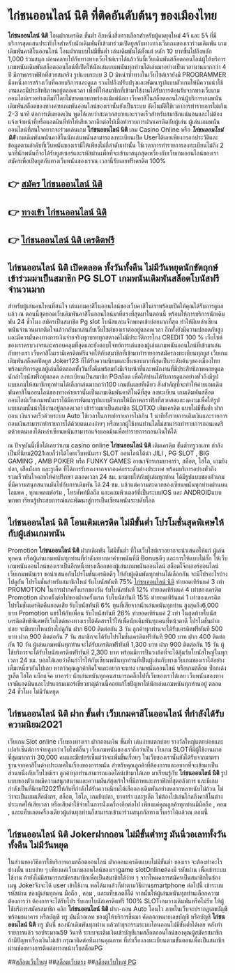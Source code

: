 # ไก่ชนออนไลน์ นิติ  ที่ติดอันดับต้นๆ ของเมืองไทย

**ไก่ชนออนไลน์ นิติ** โอนฝากเครดิต ขั้นต่ำ  อีกหนึ่งสิ่งทางเลือกสำหรับผู้คนยุคใหม่ 4จี และ 5จี ที่มีบริการสุดแสนประทับใจสำหรับนักเดิมพันที่เข้ามาร่วมเปิดยูสกับทางทางเว็บเกมของเราร่วมเดิมพัน เกมเดิมพันคาสิโนออนไลน์ โอนฝากแบบไม่มีขั้นต่ำ เล่นเดิมพันได้ตั้งแต่ หลัก 10 บาทขึ้นไปถึงหลัก 1,000 ร่วมสนุก ผ่อนคลายไปกับทางทางเว็บไซต์เราได้แล้ววันนี้เว็บเดิมพันสล็อตออนไลน์ผู้ให้บริการเกมพนันเดิมพันสล็อตออนไลน์ที่เปิดให้นักเล่นเกมพนันทุกท่านได้เล่นมาอย่างเป็นเวลานานมากกว่า 4 ปี มีภาพกราฟฟิกที่สวยสมจริง รูปแบบระบบ 3 D
มิหนำซ้ำทางในเว็บไซต์เรายังมี  PROGRAMMER มือหนึ่งการสร้างเว็บที่คอยบริการและดูแล  รวมไปถึงปรับปรุงและพัฒนารูปแบบตัวเกมให้มีความน่าใช้งานและมีประสิทธิภาพอยู่ตลอดเวลา เพื่อที่ให้สมาชิกที่เข้ามาใช้งานได้รับการต้อนรับจากทางเว็บเกมออนไลน์เราอย่างเต็มที่โดยไม่ขาดตกบกพร่องแม้แต่น้อย เว็บคาสิโนสล็อตออนไลน์ผู้บริการเกมพนันเดิมพันสล็อตของทางค่ายเกมพันออนไลน์ของเรานั้นยังเป็นระบบ อัตโนมัติใช้เวลาการทำรายการไม่เกิน 2-3 นาที ต่อการเติมยอดเงิน พูดได้เลยว่าสะดวกสบายและรวดเร็วสำหรับสมาชิกแน่นอนและไม่ต้องแจ้งเจ้าหน้าที่หรือแอดมินที่ทำให้เสียเวลาอีกต่อไปเมื่อทำรายการฝากเครดิตกับผู้เล่น
ผู้เล่นเกมพนันออนไลน์ที่สนใจอยากจะร่วมเล่นเกม **ไก่ชนออนไลน์ นิติ** เกม Casino Online หรือ ***ไก่ชนออนไลน์ นิติ*** เกมเดิมพันพนันคาสิโนนักเล่นพนันสามารถลงทะเบียนเปิด Userได้เลยเพียงกรอกประวัติและข้อมูลตามลำดับที่เว็บพนันของเรามีให้เพียงไม่กี่ลำดับเท่านั้น ใช้เวลาการทำรายการลงทะเบียนไม่ถึง 2 นาทีนักพนันก็จะได้รับยูสเซอร์และรหัสผ่านเพื่อที่จะเข้ามาสนุกสุดเหวี่ยงกับเว็บเกมออนไลน์ของเราสมัครเพื่อเปิดยูสกับทางเว็บพนันของเราณ เวลานี้รับเลยฟรีเครดิต 100%

## 👉 [สมัคร ไก่ชนออนไลน์ นิติ](https://archa888.com/)
## 👉 [ทางเข้า ไก่ชนออนไลน์ นิติ](https://archa888.com/)
## 👉 [ไก่ชนออนไลน์ นิติ เครดิตฟรี](https://archa888.com/)

## ไก่ชนออนไลน์ นิติ เปิดตลอด ทั้งวันทั้งคืน ไม่มีวันหยุดนักขัตฤกษ์เข้าร่วมมาเป็นสมาชิก  PG SLOT เกมพนันเดิมพันสล็อตโบนัสฟรีจำนวนมาก

สำหรับผู้เล่นคนไหนที่สนใจ เล่นเกมคาสิโนออนไลน์ของเว็บคาสิโนเราพร้อมเปิดให้คุณได้รับการดูแลแล้ว ณ ตอนนี้สุดยอดเว็บเดิมพันคาสิโนออนไลน์มาที่แรงที่สุดมาในตอนนี้ พร้อมให้การบริการนักเดิมพัน 24 ชั่วโมง สมัครเป็นสมาชิก Pg slot โบนัสและแจ็กพอตเข้าบ่อยมากที่สุด ทำให้มีเหล่าเซียนพนันจำนวนมากติดใจแล้วกลับมาเล่นกับเว็บไซต์ของเราต่ออยู่ตลอดเวลา อีกทั้งยังมีความปลอดภัยสูงและมีความั่นคงทางการเงินจ่ายจริงทุกบาททุกสตางค์ไม่มีประวัติการโกง CREDIT 100 % เว็บไซต์ของเราครบวงจรและครอบคลุมที่สุดและยังตอบโจทย์การเล่นของผู้เล่นเกมพนันออนไลน์ที่เข้ามาเล่นกับทางเรา
เว็บคาสิโนเรามีเครดิตฟรีแจกให้กับสมาชิกที่เข้ามาทำรายการสมัครลงทะเบียนทุกยูส เว็บเกมเดิมพันสล็อตเปิดยูส Joker123 ที่ได้รับความนิยมและชื่นชอบมากที่สุดเป็นระดับต้นๆของเมืองไทย พร้อมบริการดูแลผู้เล่นได้ตลอดทั้งวันทั้งคืนพร้อมยังมีเจ้าหน้าที่และพนักงานที่มีประสิทธิภาพคอยดูแลนักล่าโบนัสฟรีอยู่ตลอด ลงทะเบียนเป็นสมาชิก PGสล็อต เพื่อให้ท่านได้รับการดูแลอย่างทั่วถึงมีรูปแบบเกมให้สมาชิกทุกท่านได้เลือกเล่นมากกว่า100 เกมกันเลยทีเดียว
สิ่งสำคัญที่จะทำให้ค่ายเกมเดิมพันคาสิโนออนไลน์ของทางค่ายเรานั้นเป็นเกมเดิมพันคาสิโนดีที่สุด ลงทะเบียน  เกมเดิมพันสล็อตออนไลน์เว็บเกมพนันเราได้มีการพัฒนารูปแบบตัวเกมให้มีภาพกราฟิกที่สวยสดและงดงามเพื่อให้รูปแบบเกมนั้นน่าใช้งานอยู่ตลอดเวลา เข้าร่วมมาเป็นสมาชิก SLOTXO เติมเครดิต แบบไม่มีขั้นต่ำ ฝากถอน เงินรวดเร็วด้วยระบบ Auto ใช้เวลาในการทำรายการไม่เกิน 1 นาทีทั้งรายการเติมเงินและรายการถอนเงินสามารถทำรายการได้ด้วยตนเองง่ายๆ หรือหากผู้ใช้งานท่านใดไม่สามารถทำรายการถอนเคดริตด้วยตนเองได้เหล่าเซียนพนันสามารถแจ้งแอดมินเพื่อทำรายการถอนเงินให้ได้

ณ ปัจจุบันนี้เชื่อได้เลยว่าเกม casino online **ไก่ชนออนไลน์ นิติ** เติมเครดิต ขั้นต่ำทรูวอเลท กำลังเป็นที่นิยม2021เลยก็ว่าได้โดยเว็บพนันเรา SLOT ออนไลน์ได้นำ  JILI , PG SLOT , BIG GAMING , AMB POKER หรือ FUNKY GAMES อาณาจักรเกมบาคาร่า, สล็อต, ไฮโล, เกมยิงปลา, เสือมังกร และรูเล็ต ที่ได้การรับรองจากจากองค์กรระดับต่างประเทศ พร้อมบริการอย่างทั่วถึงรวดเร็วทันใจคอยให้คำปรึกษา ตลอดเวลา 24 ชม. มามอบให้กับผู้เล่นทุกท่าน ได้มีรูปแบบของตัวเกมที่มีความสนุกสนานมันไปกับการเดิมพัน ได้ 24 ชม. แล้วแต่ความสะดวกของเซียนพนันทุกท่านผ่านบนไอแพด , ทุกแพลตฟอร์ม , โทรศัพท์มือถือ และคอมพิวเตอร์ที่เป็นระบบIOS และ ANDROIDแบบพกพา เรียนรู้ประสบการณ์และพัฒนาสู่การเป็นเซียนพนันระบดับโลก

## ไก่ชนออนไลน์ นิติ โอนเติมเครดิต ไม่มีขั้นต่ำ โปรโมชั่นสุดพิเศษให้กับผู้เล่นเกมพนัน

 Promotion  **ไก่ชนออนไลน์ นิติ** ฝากเดิมพัน ไม่มีขั้นต่ำ ที่ในเว็บไซต์เราอยากจะนำเสนอให้แก่  ผู้เล่นทุกคน หรือผู้เล่นเกมพนันทุกท่านที่กำลังอยากหาค่ายพนันที่มี Bonusดีๆ และการให้แบบไม่กั๊ก ให้เว็บเกมพนันออนไลน์ของเราเป็นอีกหนึ่งทางเลือกของผู้เล่นเกมพนันออนไลน์ สล็อตโจ๊กเกอร์ออนไลน์ เว็บเกมพนันเรา ขอนำเสนอกับโปรโมชั่นเครดิตดีๆ ให้กับผู้เดิมพันทุกท่านได้เลือกกัน จะมีโปรอะไรบ้างไปดูกัน
โปรโมชั่นสำหรับสมาชิกใหม่ รับโบนัสทันที 75% [ไก่ชนออนไลน์ นิติ](https://archa888.com/) ทำยอดเทิร์นแค่ 3 เท่า
 PROMOTION ในการฝากครั้งแรกของวัน รับโบนัสทันที 12% ทำยอดเทิร์นแค่ 4 เท่าของเครดิต
 Promotion ฝากครั้งต่อไปของฝากครั้งแรก รับโบนัสทันที 15% ทำยอดเทิร์นแค่ 1 เท่าของเครดิต
โปรโมชั่นเครดิตคืนยอดเสีย รับโบนัสทันที 6% ทุนที่เสียจากนักเล่นพนันทุกท่าน สูงสุดถึง6,000 บาท
 Promotion แชร์ให้กับเพื่อน รับโบนัสทันที 26% ทำยอดเทิร์นแค่ 2 เท่า
ในสุดท้ายโบนัสเครดิตสิทธิพิเศษที่เว็บไซต์ของทางเราได้คัดสรรไว้ให้เพื่อนักเดิมพันทุกคนที่หน้าตาดี โปรโมชั่นฝากบ่อย จะมีแบบไหนบ้างไปดูกัน
ฝาก 600 ติดต่อกัน 3 วัน ลูกค้าทุกท่านจะได้รับเครดิตฟรีทันที 500 บาท
ฝาก 900 ติดต่อกัน 7 วัน สมาชิกจะได้รับโปรโมชั่นเครดิตฟรีทันที 900 บาท
ฝาก 400 ติดต่อกัน 10 วัน ผู้เล่นเกมพนันทุกท่านจะได้รับเครดิตฟรีทันที 1,300 บาท
ฝาก 900 ติดต่อกัน 15 วัน ผู้ใช้บริการจะได้รับโบนัสเครดิตฟรีทันที 2,300 บาท
พร้อมมีการปั่นวงล้อที่จะได้ลุ้นรับโบนัสใหญ่ในทุกเวลา 24 ชม. บอกได้เลยว่าคืนกำไรให้กับเซียนพนันทุกท่านที่เป็นผู้เล่นกับทางเว็บเกมของเราได้อย่างเต็มเหนี่ยวกันไปเลย หากว่าคุณลูกค้าติดใจและอยากจะแทง เกมพนันออนไลน์ หรือเกมสล็อต ป๊อกเด้ง รูเล็ต ไฮโล แบ็กแจ๊ค บาคาร่า นักเล่นพนันทุกคนสามารถคลิ๊กไปที่เว็บของเราได้เลย เว็บพนันของทางเรามีแอดมินและโปรแกรมเมอร์เชี่ยวชาญด้านนี้คอยแก้ไขปัญหาให้นักเล่นเกมพนันทุกท่านอยู่ ตลอด 24 ชั่วโมง ไม่มีวันหยุด

## ไก่ชนออนไลน์ นิติ ฝาก ขั้นต่ำ  เว็บเกมคาสิโนออนไลน์ ที่กำลังได้รับความนิยม2021

เว็บเกม Slot online เว็บของทางเรา ฝากถอนเงิน ขั้นต่ำ เล่นง่ายแตกบ่อย รางวัลใหญ่แตกบ่อยและเปอร์เซ็นต์การจ่ายสูงกว่าเว็บไซต์อื่นๆ เว็บเกมพนันของเราถือว่าเป็น เว็บเกม SLOTที่มีผู้ใช้งานมากที่สุดมากกว่า 30,000 คนและมีเปอร์เซ็นต์ว่าจะเพิ่มขึ้นเรื่อยๆ ในเว็บของเรานั้นยังได้รับจากมาตราฐานจากคาสิโนต่างประเทศในเรื่องของการพนัน สำหรับคุณลูกค้าที่ต้องการและอยากที่จะเข้ามาเป็นส่วนหนึ่งกับเว็บไซต์เรา ลูกค้าทุกท่านสามารถแอดไลน์เข้ามาได้เลย
	มาเรียนรู้กับ **ไก่ชนออนไลน์ นิติ** รูปแบบของตัวเกมมีความสนุกสนานและความมันส์สุดเร้าใจที่มีภาพและกราฟิกที่สุดอลังการ และมีเกมกำลังเป็นที่นิยมปี2021ให้กับที่กำลังได้รับความนิยมได้เลือกลงเดิมพันอย่างหลากหลายนับไม่ถ้วน  ไม่ว่าจะเป็นเกมเสือมังกร, สล็อต, ไฮโล, เกมยิงปลา, บาคาร่า และรูเล็ต ไม่ต้องไปเล่นไกลถึงคาสิโนต่างประเทศให้เสียเวลา หรือเสียค่าใช้จ่ายในการนั่งเครื่องอีกต่อไป เพียงแค่คุณลูกค้าทุกท่านมีมือถือ , คอม , และแท็บเลตเครื่องเดียวผู้เล่นทุกท่านก็สามารถเข้ามาร่วมสนุกกัลทางเว็บเราได้แล้วณ ตอนนี้

## ไก่ชนออนไลน์ นิติ Jokerฝากถอน ไม่มีขั้นต่ำทรู มันนี่วอเลททั้งวัน ทั้งคืน ไม่มีวันหยุด

ในส่วนของวิธีการใช้บริการเกมสล็อตออนไลน์ ฝากถอนเครดิตแบบไม่มีขั้นต่ำ ของเรา จะต้องทำอะไรบ้างนั้น แบบง่าย ๆ เพียงแค่เว็บเกมออนไลน์ของเราgame slotOnlineต้องมี รหัสผ่าน เพื่อเข้าระบบใช้งาน ถ้ายังไม่มีสามารถสมัครสมาชิกเพื่อเป็นสมาชิกได้ง่าย ๆ จากโหมดการสมัครเป็นสมาชิกในช่อง เมนู Jokerจึงจะได้ user เข้าใช้งาน พอได้มาแล้วก็ทำตามวิธีผ่านsmartphone ต่อไปนี้
เข้าระบบ รหัสผ่าน  ของผู้เล่นทุกคน มือถือ , คอม , และแท็บเลตก็ได้
จากนั้นให้ผู้เล่นพนันทุกท่านเลือกความต้องการว่า ต้องการจะได้รับโปร รับเลยโบนัสเครดิตฟรี 100% SLOTเกมวางเดิมพันหรือไม่รับ
ให้ผู้ใช้บริการสมัครสมาชิก คลิก **ไก่ชนออนไลน์ นิติ** ฝาก-ถอน Auto โอนไว ภาพในเว็บจะปรากฏเลขบัญชีพร้อมธนาคาร หรือบัญชี ทรู มันนี่วอเลท ของผู้ให้บริการขึ้นมา
คัดลอกหมายเลขบัญชี หรือบัญชี **ไก่ชนออนไลน์ นิติ** ทรู มันนี่ ของนักเดิมพันทุกท่าน แล้วทำธุรกรรมระบบโอนถอนไม่มีขั้นต่ำได้เลย
หลังทำรายการแล้ว รอประมาณ59 วินาที ระบบจะเติมเงินเข้าบัญชีเกมสล็อตออนไลน์ของคุณผู้สมัครสมาชิก
ถ้ามีปัญหาเรื่องเงินไม่เข้า กรุณาติดต่อทีมงานคุณภาพ ที่ทำเรื่องลงทะเบียนตามขั้นตอนเพื่อเป็นสมาชิกผ่านช่องทางการติดต่อทางหน้าเว็บสล็อตPG


##[สล็อตเว็บใหญ่](https://archa888.com/)
##[สล็อตเว็บตรง](https://slot168boy.com/)
##[สล็อตเว็บใหญ่ PG](https://archa888.com/)

